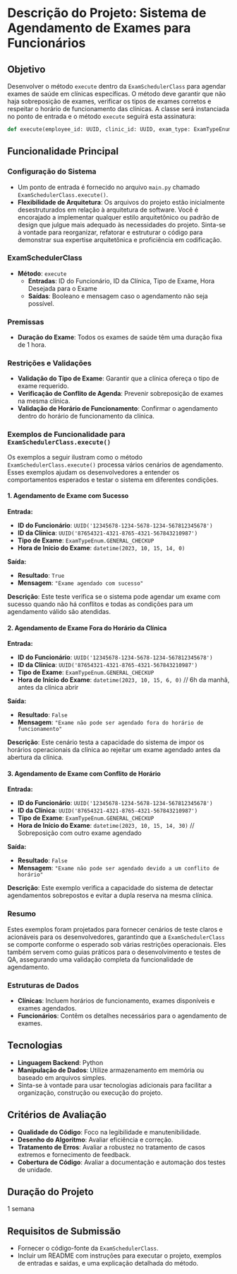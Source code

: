 # Descrição do Projeto: Sistema de Agendamento de Exames para Funcionários

## Objetivo
Desenvolver o método `execute` dentro da `ExamSchedulerClass` para agendar exames de saúde em clínicas específicas. O método deve garantir que não haja sobreposição de exames, verificar os tipos de exames corretos e respeitar o horário de funcionamento das clínicas. A classe será instanciada no ponto de entrada e o método `execute` seguirá esta assinatura:

```python
def execute(employee_id: UUID, clinic_id: UUID, exam_type: ExamTypeEnum, exam_start: datetime) -> tuple[bool, str]
```

## Funcionalidade Principal

### Configuração do Sistema
- Um ponto de entrada é fornecido no arquivo `main.py` chamado `ExamSchedulerClass.execute()`.
- **Flexibilidade de Arquitetura**: Os arquivos do projeto estão inicialmente desestruturados em relação à arquitetura de software. Você é encorajado a implementar qualquer estilo arquitetônico ou padrão de design que julgue mais adequado às necessidades do projeto. Sinta-se à vontade para reorganizar, refatorar e estruturar o código para demonstrar sua expertise arquitetônica e proficiência em codificação.

### ExamSchedulerClass
- **Método**: `execute`
  - **Entradas**: ID do Funcionário, ID da Clínica, Tipo de Exame, Hora Desejada para o Exame
  - **Saídas**: Booleano e mensagem caso o agendamento não seja possível.

### Premissas
- **Duração do Exame**: Todos os exames de saúde têm uma duração fixa de 1 hora.

### Restrições e Validações
- **Validação do Tipo de Exame**: Garantir que a clínica ofereça o tipo de exame requerido.
- **Verificação de Conflito de Agenda**: Prevenir sobreposição de exames na mesma clínica.
- **Validação de Horário de Funcionamento**: Confirmar o agendamento dentro do horário de funcionamento da clínica.

### Exemplos de Funcionalidade para `ExamSchedulerClass.execute()`

Os exemplos a seguir ilustram como o método `ExamSchedulerClass.execute()` processa vários cenários de agendamento. Esses exemplos ajudam os desenvolvedores a entender os comportamentos esperados e testar o sistema em diferentes condições.

#### 1. Agendamento de Exame com Sucesso
**Entrada:**
- **ID do Funcionário**: `UUID('12345678-1234-5678-1234-567812345678')`
- **ID da Clínica**: `UUID('87654321-4321-8765-4321-567843210987')`
- **Tipo de Exame**: `ExamTypeEnum.GENERAL_CHECKUP`
- **Hora de Início do Exame**: `datetime(2023, 10, 15, 14, 0)`

**Saída:**
- **Resultado**: `True`
- **Mensagem**: `"Exame agendado com sucesso"`

**Descrição**: Este teste verifica se o sistema pode agendar um exame com sucesso quando não há conflitos e todas as condições para um agendamento válido são atendidas.

#### 2. Agendamento de Exame Fora do Horário da Clínica
**Entrada:**
- **ID do Funcionário**: `UUID('12345678-1234-5678-1234-567812345678')`
- **ID da Clínica**: `UUID('87654321-4321-8765-4321-567843210987')`
- **Tipo de Exame**: `ExamTypeEnum.GENERAL_CHECKUP`
- **Hora de Início do Exame**: `datetime(2023, 10, 15, 6, 0)`  // 6h da manhã, antes da clínica abrir

**Saída:**
- **Resultado**: `False`
- **Mensagem**: `"Exame não pode ser agendado fora do horário de funcionamento"`

**Descrição**: Este cenário testa a capacidade do sistema de impor os horários operacionais da clínica ao rejeitar um exame agendado antes da abertura da clínica.

#### 3. Agendamento de Exame com Conflito de Horário
**Entrada:**
- **ID do Funcionário**: `UUID('12345678-1234-5678-1234-567812345678')`
- **ID da Clínica**: `UUID('87654321-4321-8765-4321-567843210987')`
- **Tipo de Exame**: `ExamTypeEnum.GENERAL_CHECKUP`
- **Hora de Início do Exame**: `datetime(2023, 10, 15, 14, 30)`  // Sobreposição com outro exame agendado

**Saída:**
- **Resultado**: `False`
- **Mensagem**: `"Exame não pode ser agendado devido a um conflito de horário"`

**Descrição**: Este exemplo verifica a capacidade do sistema de detectar agendamentos sobrepostos e evitar a dupla reserva na mesma clínica.

### Resumo

Estes exemplos foram projetados para fornecer cenários de teste claros e acionáveis para os desenvolvedores, garantindo que a `ExamSchedulerClass` se comporte conforme o esperado sob várias restrições operacionais. Eles também servem como guias práticos para o desenvolvimento e testes de QA, assegurando uma validação completa da funcionalidade de agendamento.

### Estruturas de Dados
- **Clínicas**: Incluem horários de funcionamento, exames disponíveis e exames agendados.
- **Funcionários**: Contêm os detalhes necessários para o agendamento de exames.

## Tecnologias
- **Linguagem Backend**: Python
- **Manipulação de Dados**: Utilize armazenamento em memória ou baseado em arquivos simples.
- Sinta-se à vontade para usar tecnologias adicionais para facilitar a organização, construção ou execução do projeto.

## Critérios de Avaliação
- **Qualidade do Código**: Foco na legibilidade e manutenibilidade.
- **Desenho do Algoritmo**: Avaliar eficiência e correção.
- **Tratamento de Erros**: Avaliar a robustez no tratamento de casos extremos e fornecimento de feedback.
- **Cobertura de Código**: Avaliar a documentação e automação dos testes de unidade.

## Duração do Projeto
1 semana

## Requisitos de Submissão
- Fornecer o código-fonte da `ExamSchedulerClass`.
- Incluir um README com instruções para executar o projeto, exemplos de entradas e saídas, e uma explicação detalhada do método.
